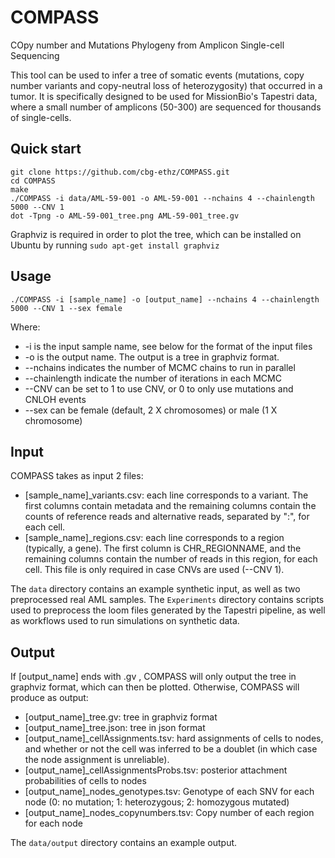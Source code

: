 # COMPASS

COpy number and Mutations Phylogeny from Amplicon Single-cell Sequencing

This tool can be used to infer a tree of somatic events (mutations, copy number variants and copy-neutral loss of heterozygosity) that occurred in a tumor. It is specifically designed to be used for MissionBio's Tapestri data, where a small number of amplicons (50-300) are sequenced for thousands of single-cells.

## Quick start
```
git clone https://github.com/cbg-ethz/COMPASS.git
cd COMPASS
make
./COMPASS -i data/AML-59-001 -o AML-59-001 --nchains 4 --chainlength 5000 --CNV 1
dot -Tpng -o AML-59-001_tree.png AML-59-001_tree.gv
```

Graphviz is required in order to plot the tree, which can be installed on Ubuntu by running `sudo apt-get install graphviz `


## Usage

`./COMPASS -i [sample_name] -o [output_name] --nchains 4 --chainlength 5000 --CNV 1 --sex female`

Where:
* -i is the input sample name, see below for the format of the input files
* -o is the output name. The output is a tree in graphviz format.
* --nchains indicates the number of MCMC chains to run in parallel
* --chainlength indicate the number of iterations in each MCMC
* --CNV can be set to 1 to use CNV, or 0 to only use mutations and CNLOH events
* --sex can be female (default, 2 X chromosomes) or male (1 X chromosome)


## Input
COMPASS takes as input 2 files:
* [sample_name]_variants.csv: each line corresponds to a variant. The first columns contain metadata and the remaining columns contain the counts of reference reads and alternative reads, separated by ":", for each cell.
* [sample_name]_regions.csv: each line corresponds to a region (typically, a gene). The first column is CHR_REGIONNAME, and the remaining columns contain the number of reads in this region, for each cell. This file is only required in case CNVs are used (--CNV 1).

The `data` directory contains an example synthetic input, as well as two preprocessed real AML samples. The `Experiments` directory contains scripts used to preprocess the loom files generated by the Tapestri pipeline, as well as workflows used to run simulations on synthetic data.

## Output
If [output_name] ends with .gv , COMPASS will only output the tree in graphviz format, which can then be plotted. Otherwise, COMPASS will produce as output:
* [output_name]_tree.gv: tree in graphviz format
* [output_name]_tree.json: tree in json format
* [output_name]_cellAssignments.tsv: hard assignments of cells to nodes, and whether or not the cell was inferred to be a doublet (in which case the node assignment is unreliable).
* [output_name]_cellAssignmentsProbs.tsv: posterior attachment probabilities of cells to nodes
* [output_name]_nodes_genotypes.tsv: Genotype of each SNV for each node (0: no mutation; 1: heterozygous; 2: homozygous mutated)
* [output_name]_nodes_copynumbers.tsv: Copy number of each region for each node

The `data/output` directory contains an example output.





